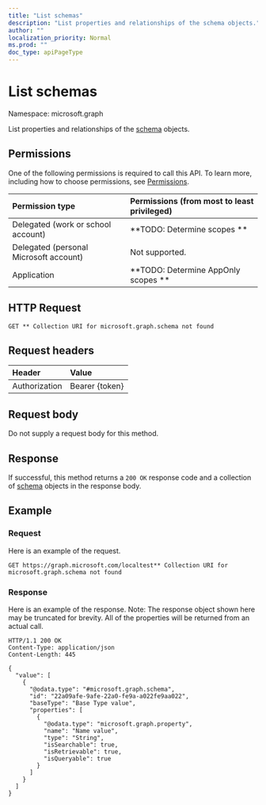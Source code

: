 ```yaml
---
title: "List schemas"
description: "List properties and relationships of the schema objects."
author: ""
localization_priority: Normal
ms.prod: ""
doc_type: apiPageType
---
```


# List schemas

Namespace: microsoft.graph

List properties and relationships of the [schema](../resources/schema.md) objects.

## Permissions
One of the following permissions is required to call this API. To learn more, including how to choose permissions, see [Permissions](/concepts/permissions-reference.md).

|Permission type|Permissions (from most to least privileged)|
|:---|:---|
|Delegated (work or school account)|**TODO: Determine scopes **|
|Delegated (personal Microsoft account)|Not supported.|
|Application|**TODO: Determine AppOnly scopes **|

## HTTP Request
<!-- {
  "blockType": "ignored"
}
-->
``` http
GET ** Collection URI for microsoft.graph.schema not found
```

## Request headers
|Header|Value|
|:---|:---|
|Authorization|Bearer {token}|

## Request body
Do not supply a request body for this method.

## Response
If successful, this method returns a `200 OK` response code and a collection of [schema](../resources/schema.md) objects in the response body.

## Example

### Request
Here is an example of the request.
<!-- {
  "blockType": "request",
  "name": "get_schema"
}
-->
``` http
GET https://graph.microsoft.com/localtest** Collection URI for microsoft.graph.schema not found
```

### Response
Here is an example of the response. Note: The response object shown here may be truncated for brevity. All of the properties will be returned from an actual call.
<!-- {
  "blockType": "response",
  "truncated": true,
  "@odata.type": "collection(microsoft.graph.schema)"
}
-->
``` http
HTTP/1.1 200 OK
Content-Type: application/json
Content-Length: 445

{
  "value": [
    {
      "@odata.type": "#microsoft.graph.schema",
      "id": "22a09afe-9afe-22a0-fe9a-a022fe9aa022",
      "baseType": "Base Type value",
      "properties": [
        {
          "@odata.type": "microsoft.graph.property",
          "name": "Name value",
          "type": "String",
          "isSearchable": true,
          "isRetrievable": true,
          "isQueryable": true
        }
      ]
    }
  ]
}
```


